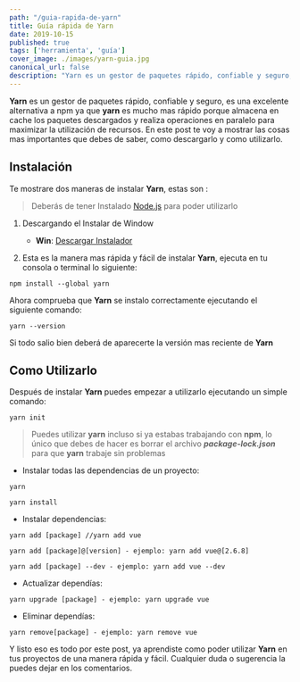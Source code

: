 ```yaml
---
path: "/guia-rapida-de-yarn"
title: Guía rápida de Yarn
date: 2019-10-15
published: true
tags: ['herramienta', 'guía']
cover_image: ./images/yarn-guia.jpg 
canonical_url: false
description: "Yarn es un gestor de paquetes rápido, confiable y seguro, es una excelente alternativa a npm ya que yarn es mucho mas rápido porque almacena en cache los paquetes descargados y realiza operaciones en paralelo para maximizar la utilización de recursos. En este post te voy a mostrar las cosas mas importantes que debes de saber, como descargarlo y como utilizarlo."
---
```


**Yarn** es un gestor de paquetes rápido, confiable y seguro, es una excelente alternativa a npm ya que **yarn** es mucho mas rápido porque almacena en cache los paquetes descargados y realiza operaciones en paralelo para maximizar la utilización de recursos. En este post te voy a mostrar las cosas mas importantes que debes de saber, como descargarlo y como utilizarlo.

## Instalación

Te mostrare dos maneras de instalar **Yarn**, estas son :

> Deberás de tener Instalado [Node.js](https://nodejs.org/es/) para poder utilizarlo

1. Descargando el Instalar de Window

	- **Win**: [Descargar Instalador](https://yarnpkg.com/latest.msi)


2. Esta es la manera mas rápida y fácil de instalar **Yarn**, ejecuta en tu consola o terminal lo siguiente:

```
npm install --global yarn
```

Ahora comprueba que **Yarn** se instalo correctamente ejecutando el siguiente comando:

```
yarn --version 
```

Si todo salio bien deberá de aparecerte la versión mas reciente de **Yarn**

## Como Utilizarlo

Después de instalar **Yarn** puedes empezar a utilizarlo ejecutando un simple comando:

```
yarn init 
```

> Puedes utilizar **yarn** incluso si ya estabas trabajando con **npm**, lo único que debes de hacer es borrar el archivo ***package-lock.json*** para que **yarn** trabaje sin problemas

  

- Instalar todas las dependencias de un proyecto:

```
yarn  
```

```
yarn install 
```
- Instalar dependencias: 

``` 
yarn add [package] //yarn add vue 

yarn add [package]@[version] - ejemplo: yarn add vue@[2.6.8]

yarn add [package] --dev - ejemplo: yarn add vue --dev
```

- Actualizar dependías:

```
yarn upgrade [package] - ejemplo: yarn upgrade vue
```

- Eliminar dependías:

```
yarn remove[package] - ejemplo: yarn remove vue
```

  

Y listo eso es todo por este post, ya aprendiste como poder utilizar **Yarn** en tus proyectos de una manera rápida y fácil. Cualquier duda o sugerencia la puedes dejar en los comentarios.
